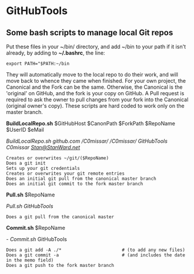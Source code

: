 # GitHubTools

## Some bash scripts to manage local Git repos

Put these files in your ~/bin/ directory, and add \~/bin to your path if it isn't already, by adding to **\~/.bashrc**, the line:
```
export PATH="$PATH:~/bin
```
They will automatically move to the local repo to do their work, and will move back to whence they came when finished.
For your own project, the Canonical and the Fork can be the same.
Otherwise, the Canonical is the 'original' on GitHub, and the fork is your copy on GitHub.
A Pull request is required to ask the owner to pull changes from your fork into the Canonical (original owner's copy).
These scripts are hard coded to work only on the master branch.

**BuildLocalRepo.sh** $GitHubHost $CanonPath $ForkPath $RepoName $UserID $eMail

*BuildLocalRepo.sh github.com /C0missar/ /C0missar/ GitHubTools C0missar Stan@StanWard.net*

```
Creates or overwrites ~/git/($RepoName)
Does a git init
Sets up your git credentials
Creates or overwrites your git remote entries
Does an initial git pull from the canonical master branch
Does an initial git commit to the fork master branch
```
**Pull.sh** $RepoName

*Pull.sh GitHubTools*
```
Does a git pull from the canonical master
```
**Commit.sh** $RepoName

\- *Commit.sh* GitHubTools
```
Does a git add -A ./*						# (to add any new files)
Does a git commit -a						# (and includes the date in the memo field)
Does a git push to the fork master branch
```
